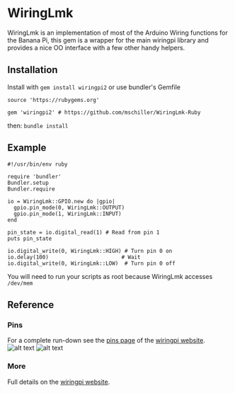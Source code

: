 # WiringLmk
WiringLmk is an implementation of most of the Arduino Wiring functions for the Banana Pi, this gem is a wrapper for the main wiringpi library and provides a nice OO interface with a few other handy helpers.

## Installation
Install with `gem install wiringpi2` or use bundler's Gemfile
```
source 'https://rubygems.org'

gem 'wiringpi2' # https://github.com/mschiller/WiringLmk-Ruby
```
then: `bundle install`

## Example
```
#!/usr/bin/env ruby

require 'bundler'
Bundler.setup
Bundler.require

io = WiringLmk::GPIO.new do |gpio|
  gpio.pin_mode(0, WiringLmk::OUTPUT)
  gpio.pin_mode(1, WiringLmk::INPUT)
end

pin_state = io.digital_read(1) # Read from pin 1
puts pin_state

io.digital_write(0, WiringLmk::HIGH) # Turn pin 0 on
io.delay(100)                       # Wait
io.digital_write(0, WiringLmk::LOW)  # Turn pin 0 off
```
You will need to run your scripts as root because WiringLmk accesses `/dev/mem`

## Reference

### Pins
For a complete run-down see the [pins page](http://wiringpi.com/pins/) of the [wiringpi website](http://wiringpi.com/).
![alt text](http://wiringpi.com/wp-content/uploads/2013/03/gpio1.png "The main GPIO connector")
![alt text](http://wiringpi.com/wp-content/uploads/2013/03/gpio21.png "The secondary GPIO connector")

### More
Full details on the [wiringpi website](http://wiringpi.com/).
